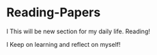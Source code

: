 # Reading-Papers

I This will be new section for my daily life. Reading!

I Keep on learning and reflect on myself!
